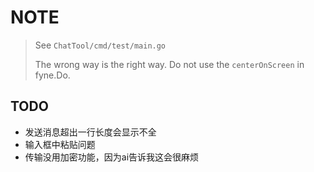 # NOTE

>See `ChatTool/cmd/test/main.go`
>
>The wrong way is the right way. Do not use the `centerOnScreen` in fyne.Do.

## TODO

- 发送消息超出一行长度会显示不全
- 输入框中粘贴问题
- 传输没用加密功能，因为ai告诉我这会很麻烦
